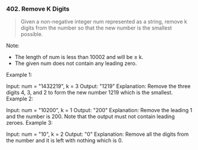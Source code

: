 ### 402. Remove K Digits
> Given a non-negative integer num represented as a string, remove k digits from the number so that the new number is the smallest possible.
  
Note:
* The length of num is less than 10002 and will be ≥ k.
* The given num does not contain any leading zero.

Example 1:

Input: num = "1432219", k = 3
Output: "1219"
Explanation: Remove the three digits 4, 3, and 2 to form the new number 1219 which is the smallest.
Example 2:

Input: num = "10200", k = 1
Output: "200"
Explanation: Remove the leading 1 and the number is 200. Note that the output must not contain leading zeroes.
Example 3:

Input: num = "10", k = 2
Output: "0"
Explanation: Remove all the digits from the number and it is left with nothing which is 0.
